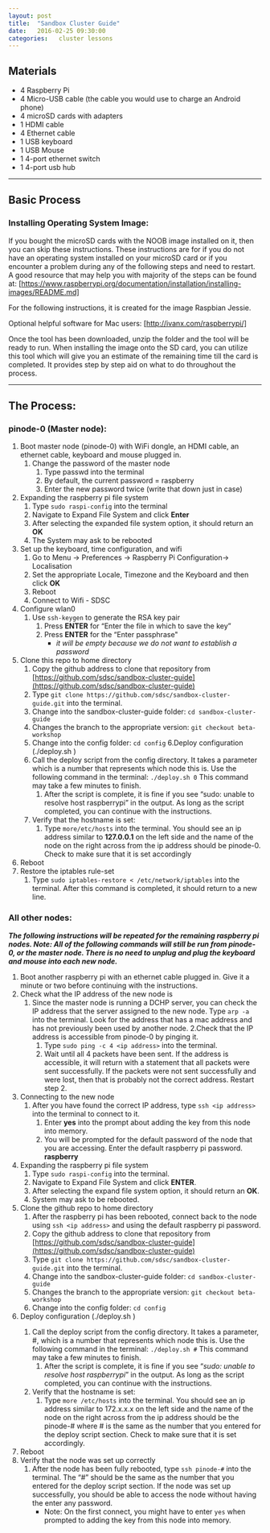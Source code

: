 ```yaml
---
layout: post
title:  "Sandbox Cluster Guide"
date:   2016-02-25 09:30:00 
categories:   cluster lessons
---
```

## Materials
* 4 Raspberry Pi
* 4 Micro-USB cable (the cable you would use to charge an Android phone)
* 4 microSD cards with adapters
* 1 HDMI cable
* 4 Ethernet cable
* 1 USB keyboard 
* 1 USB Mouse
* 1 4-port ethernet switch
* 1 4-port usb hub


----

## Basic Process

### Installing Operating System Image:

If you bought the microSD cards with the NOOB image installed on it, then you can skip these instructions. These instructions are for if you do not have an operating system installed on your microSD card or if you encounter a problem during any of the following steps and need to restart. A good resource that may help you with majority of the steps can be found at: [https://www.raspberrypi.org/documentation/installation/installing-images/README.md]

For the following instructions, it is created for the image Raspbian Jessie.

Optional helpful software for Mac users: [http://ivanx.com/raspberrypi/]

Once the tool has been downloaded, unzip the folder and the tool will be ready to run. When installing the image onto the SD card, you can utilize this tool which will give you an estimate of the remaining time till the card is completed. It provides step by step aid on what to do throughout the process.

----

## The Process:

### pinode-0 (Master node):
1. Boot master node (pinode-0) with WiFi dongle, an HDMI cable,  an ethernet cable, keyboard and mouse plugged in.
   1. Change the password of the master node
       1. Type passwd into the terminal
       2. By default, the current password = raspberry 
       3. Enter the new password twice (write that down just in case)
2. Expanding the raspberry pi file system
   1. Type `sudo raspi-config` into the terminal
   2. Navigate to Expand File System and click **Enter**
   3. After selecting the expanded file system option, it should return an **OK**
   4. The System may ask to be rebooted
3. Set up the keyboard, time configuration, and wifi
   1. Go to Menu -> Preferences -> Raspberry Pi Configuration-> Localisation
   2. Set the appropriate Locale, Timezone and the Keyboard and then click **OK**
   3. Reboot
   4. Connect to Wifi - SDSC
4. Configure wlan0
   1. Use `ssh-keygen` to generate the RSA key pair
      1. Press **ENTER** for “Enter the file in which to save the key”
      2. Press **ENTER** for the “Enter passphrase"
          *  _it will be empty because we do not want to establish a password_ 
5. Clone this repo to home directory
   1. Copy the github address to clone that repository from [https://github.com/sdsc/sandbox-cluster-guide](https://github.com/sdsc/sandbox-cluster-guide)
   2. Type `git clone https://github.com/sdsc/sandbox-cluster-guide.git`  into the terminal.
   3. Change into the sandbox-cluster-guide folder:  `cd sandbox-cluster-guide`
   4. Changes the branch to the appropriate version: `git checkout beta-workshop`
   5. Change into the config folder: `cd config`
6.Deploy configuration (./deploy.sh <node number>)
   1. Call the deploy script from the config directory. It takes a parameter which is a number that represents which node this is. Use the following command in the terminal:  `./deploy.sh 0` This command may take a few minutes to finish.
      1. After the script is complete, it is fine if you see “sudo: unable to resolve host raspberrypi” in the output. As long as the script completed, you can continue with the instructions.
   2. Verify that the hostname is set:
      1. Type `more/etc/hosts` into the terminal.  You should see an ip address similar to **127.0.0.1** on the left side and the name of the node on the right across from the ip address should be pinode-0. Check to make sure that it is set accordingly
7. Reboot
8. Restore the iptables rule-set
   1. Type `sudo iptables-restore < /etc/network/iptables` into the terminal. After this command is completed, it should return to a new line.
 
### All other nodes:

**_The following instructions will be repeated for the remaining raspberry pi nodes. Note: All of the following commands will still be run from pinode-0, or the master node. There is no need to unplug and plug the keyboard and mouse into each new node._**

1. Boot another raspberry pi with an ethernet cable plugged in. Give it a minute or two before continuing with the instructions.
2. Check what the IP address of the new node is
   1. Since the master node is running a DCHP server, you can check the IP address that the server assigned to the new node. Type `arp -a` into the terminal. Look for the address that has a mac address and has not previously been used by another node.
   2.Check that the IP address is accessible from pinode-0 by pinging it.
      1. Type `sudo ping -c 4 <ip address>` into the terminal.
      2. Wait until all 4 packets have been sent. If the address is accessible, it will return with a statement that all packets were sent successfully. If the packets were not sent successfully and were lost, then that is probably not the correct address. Restart step 2.
3. Connecting to the new node
   1. After you have found the correct IP address, type `ssh <ip address>` into the terminal to connect to it.
      1. Enter **yes** into the prompt about adding the key from this node into memory.
      2. You will be prompted for the default password of the node that you are accessing. Enter the default raspberry pi password. **raspberry**
4. Expanding the raspberry pi file system
   1. Type `sudo raspi-config` into the terminal.
   2. Navigate to Expand File System and click **ENTER**.
   3. After selecting the expand file system option, it should return an **OK**.
   4. System may ask to be rebooted.
5. Clone the github repo to home directory
   1. After the raspberry pi has been rebooted, connect back to the node using `ssh <ip address>` and using the default raspberry pi password.
   2. Copy the github address to clone that repository from [https://github.com/sdsc/sandbox-cluster-guide](https://github.com/sdsc/sandbox-cluster-guide)
   3. Type `git clone https://github.com/sdsc/sandbox-cluster-guide.git` into the terminal.
   4. Change into the sandbox-cluster-guide folder: `cd sandbox-cluster-guide`
   5. Changes the branch to the appropriate version: `git checkout beta-workshop`
   6. Change into the config folder: `cd config`  
6. Deploy configuration (./deploy.sh <node number>)
   1. Call the deploy script from the config directory. It takes a parameter, #, which is a number that represents which node this is. Use the following command in the terminal:  `./deploy.sh #` This command may take a few minutes to finish.
      1. After the script is complete, it is fine if you see “_sudo: unable to resolve host raspberrypi_” in the output. As long as the script completed, you can continue with the instructions.
   2. Verify that the hostname is set:
      1. Type `more /etc/hosts` into the terminal.  You should see an ip address similar to 172.x.x.x on the left side and the name of the node on the right across from the ip address should be the pinode-# where # is the same as the number that you entered for the deploy script section. Check to make sure that it is set accordingly.
7. Reboot
8. Verify that the node was set up correctly
   1. After the node has been fully rebooted, type `ssh pinode-#` into the terminal. The “#” should be the same as the number that you entered for the deploy script section. If the node was set up successfully, you should be able to access the node without having the enter any password. 
      * Note: On the first connect, you might have to enter `yes` when prompted to adding the key from this node into memory.





[https://www.raspberrypi.org/documentation/installation/installing-images/README.md]:https://www.raspberrypi.org/documentation/installation/installing-images/README.md
[http://ivanx.com/raspberrypi/]:http://ivanx.com/raspberrypi/

